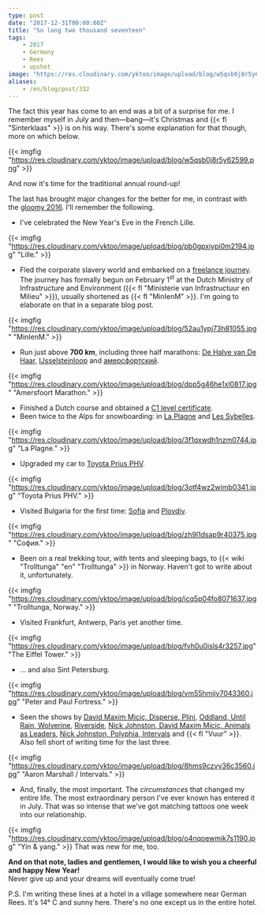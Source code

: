 ```yaml
---
type: post
date: "2017-12-31T00:00:00Z"
title: "So long two thousand seventeen"
tags:
    - 2017
    - Germany
    - Rees
    - upshot
image: "https://res.cloudinary.com/yktoo/image/upload/blog/w5qsb0j8r5y62599.png"
aliases:
    - /en/blog/post/332
---
```


The fact this year has come to an end was a bit of a surprise for me. I remember myself in July and then—bang—it's Christmas and {{< fl "Sinterklaas" >}} is on his way. There's some explanation for that though, more on which below.

{{< imgfig "https://res.cloudinary.com/yktoo/image/upload/blog/w5qsb0j8r5y62599.png" >}}

And now it's time for the traditional annual round-up!

The last has brought major changes for the better for me, in contrast with the [gloomy 2016](0302). I'll remember the following.

<!--more-->

* I've celebrated the New Year's Eve in the French Lille.

{{< imgfig "https://res.cloudinary.com/yktoo/image/upload/blog/pb0gpxiypi0m2194.jpg" "Lille." >}}
* Fled the corporate slavery world and embarked on a [freelance journey](/series/business). The journey has formally begun on February 1<sup>st</sup> at the Dutch Ministry of Infrastructure and Environment ({{< fl "Ministerie van Infrastructuur en Milieu" >}}), usually shortened as {{< fl "MinIenM" >}}. I'm going to elaborate on that in a separate blog post.

{{< imgfig "https://res.cloudinary.com/yktoo/image/upload/blog/52au1ypj73h81055.jpg" "MinIenM." >}}
* Run just above **700 km**, including three half marathons: [De Halve van De Haar](0320), [IJsselsteinloop](0327) and [амерсфортский](0330).

{{< imgfig "https://res.cloudinary.com/yktoo/image/upload/blog/dpp5g46he1xl0817.jpg" "Amersfoort Marathon." >}}
* Finished a Dutch course and obtained a [C1 level certificate](0325).
* Been twice to the Alps for snowboarding: in [La Plagne](0306) and [Les Sybelles](0315).

{{< imgfig "https://res.cloudinary.com/yktoo/image/upload/blog/3f1qxwdh1nzm0744.jpg" "La Plagne." >}}
* Upgraded my car to [Toyota Prius PHV](0329).

{{< imgfig "https://res.cloudinary.com/yktoo/image/upload/blog/3otf4wz2wimb0341.jpg" "Toyota Prius PHV." >}}
* Visited Bulgaria for the first time: [Sofia](0322) and [Plovdiv](0323).

{{< imgfig "https://res.cloudinary.com/yktoo/image/upload/blog/zh9l1dsap9r40375.jpg" "София." >}}
* Been on a real trekking tour, with tents and sleeping bags, to {{< wiki "Trolltunga" "en" "Trolltunga" >}} in Norway. Haven't got to write about it, unfortunately.

{{< imgfig "https://res.cloudinary.com/yktoo/image/upload/blog/icq5p04fo8071637.jpg" "Trolltunga, Norway." >}}
* Visited Frankfurt, Antwerp, Paris yet another time.

{{< imgfig "https://res.cloudinary.com/yktoo/image/upload/blog/fvh0u0isls4r3257.jpg" "The Eiffel Tower." >}}
* … and also Sint Petersburg.

{{< imgfig "https://res.cloudinary.com/yktoo/image/upload/blog/vm55hmijy7043360.jpg" "Peter and Paul Fortress." >}}
* Seen the shows by [David Maxim Micic, Disperse, Plini](0317), [Oddland, Until Rain, Wolverine](0321), [Riverside](0328), [Nick Johnston, David Maxim Micic, Animals as Leaders](/videoevents/vevt0046), [Nick Johnston, Polyphia, Intervals](/videoevents/vevt0047) and {{< fl "Vuur" >}}. Also fell short of writing time for the last three.

{{< imgfig "https://res.cloudinary.com/yktoo/image/upload/blog/8hms9czvy36c3560.jpg" "Aaron Marshall / Intervals." >}}
* And, finally, the most important. The *circumstances* that changed my entire life. The most extraordinary person I've ever known has entered it in July. That was so intense that we've got matching tattoos one week into our relationship.

{{< imgfig "https://res.cloudinary.com/yktoo/image/upload/blog/o4nqoewmik7s1190.jpg" "Yin & yang." >}}
That was new for me, too.

<p class="text-center">
    <b>And on that note, ladies and gentlemen, I would like to wish you a cheerful and happy New Year!</b><br>
    Never give up and your dreams will eventually come true!
</p>

P.S. I'm writing these lines at a hotel in a village somewhere near German Rees. It's 14° C and sunny here. There's no one except us in the entire hotel.
